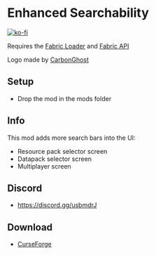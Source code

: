 # Enhanced Searchability

[![ko-fi](https://ko-fi.com/img/githubbutton_sm.svg)](https://ko-fi.com/W7W1607S8)

Requires the [Fabric Loader](https://fabricmc.net/use/) and [Fabric API](https://www.curseforge.com/minecraft/mc-mods/fabric-api)

Logo made by [CarbonGhost](https://github.com/CarbonGhost)

## Setup

- Drop the mod in the mods folder

## Info

This mod adds more search bars into the UI:

- Resource pack selector screen
- Datapack selector screen
- Multiplayer screen

## Discord

- https://discord.gg/usbmdrJ

## Download

- [CurseForge](https://www.curseforge.com/minecraft/mc-mods/enhanced-searchability)
